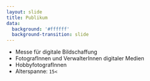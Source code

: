 ```yaml
---
layout: slide
title: Publikum
data:
  background: '#ffffff'
  background-transition: slide
--- 
```


- Messe für digitale Bildschaffung
- FotografInnen und VerwalterInnen digitaler Medien
- HobbyfotografInnen
- Alterspanne: `15<`

